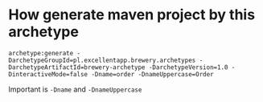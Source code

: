 # How generate maven project by this archetype

```
archetype:generate -DarchetypeGroupId=pl.excellentapp.brewery.archetypes -DarchetypeArtifactId=brewery-archetype -DarchetypeVersion=1.0 -DinteractiveMode=false -Dname=order -DnameUppercase=Order
```

Important is `-Dname` and `-DnameUppercase`